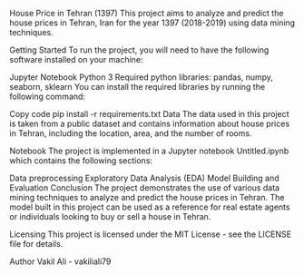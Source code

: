 House Price in Tehran (1397)
This project aims to analyze and predict the house prices in Tehran, Iran for the year 1397 (2018-2019) using data mining techniques.

Getting Started
To run the project, you will need to have the following software installed on your machine:

Jupyter Notebook
Python 3
Required python libraries: pandas, numpy, seaborn, sklearn
You can install the required libraries by running the following command:

Copy code
pip install -r requirements.txt
Data
The data used in this project is taken from a public dataset and contains information about house prices in Tehran, including the location, area, and the number of rooms.

Notebook
The project is implemented in a Jupyter notebook Untitled.ipynb which contains the following sections:

Data preprocessing
Exploratory Data Analysis (EDA)
Model Building and Evaluation
Conclusion
The project demonstrates the use of various data mining techniques to analyze and predict the house prices in Tehran. The model built in this project can be used as a reference for real estate agents or individuals looking to buy or sell a house in Tehran.

Licensing
This project is licensed under the MIT License - see the LICENSE file for details.

Author
Vakil Ali - vakiliali79
